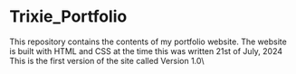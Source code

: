 # Trixie_Portfolio
This repository contains the contents of my portfolio website.
The website is built with HTML and CSS at the time this was written 21st of July, 2024
This is the first version of the site called Version 1.0\
